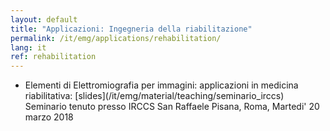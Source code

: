 ```yaml
---
layout: default
title: "Applicazioni: Ingegneria della riabilitazione"
permalink: /it/emg/applications/rehabilitation/
lang: it
ref: rehabilitation
---
```


<ul>
    <li>
        Elementi di Elettromiografia per immagini: applicazioni in medicina riabilitativa: [slides](/it/emg/material/teaching/seminario_irccs)<br/>
        Seminario tenuto presso IRCCS San Raffaele Pisana, Roma, Martedi' 20 marzo 2018
    </li>
<ul>